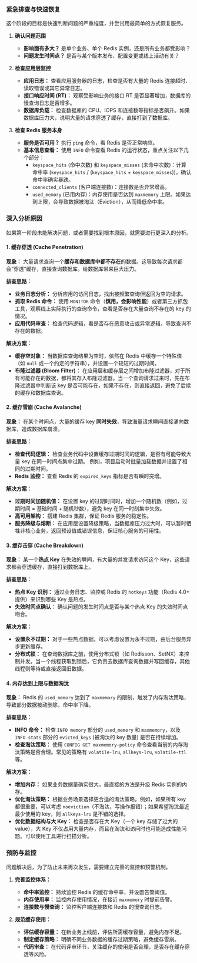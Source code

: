 
### 紧急排查与快速恢复

这个阶段的目标是快速判断问题的严重程度，并尝试用最简单的方式恢复服务。

1.  **确认问题范围**
    *   **影响面有多大？** 是单个业务、单个 Redis 实例，还是所有业务都受影响？
    *   **问题发生时间点？** 是否与某个版本发布、配置变更或线上活动有关？

2.  **检查应用层监控**
    *   **应用日志：** 查看应用服务器的日志，检查是否有大量的 Redis 连接超时、读取错误或其它异常日志。
    *   **接口响应时间 (RT)：** 观察受影响业务的接口 RT 是否显著增加，数据库的慢查询日志是否增多。
    *   **数据库负载：** 检查数据库的 CPU、IOPS 和连接数等指标是否飙升。如果数据库压力大，说明大量的请求穿透了缓存，直接打到了数据库。

3.  **检查 Redis 服务本身**
    *   **服务是否可用？** 执行 `ping` 命令，看 Redis 是否正常响应。
    *   **基本信息查看：** 使用 `INFO` 命令查看 Redis 的运行状态，重点关注以下几个部分：
        *   `keyspace_hits` (命中次数) 和 `keyspace_misses` (未命中次数)：计算命中率 (`keyspace_hits` / (`keyspace_hits` + `keyspace_misses`))，确认命中率确实暴跌。
        *   `connected_clients` (客户端连接数)：连接数是否异常增高。
        *   `used_memory` (已用内存)：内存使用是否达到 `maxmemory` 上限。如果达到上限，会导致数据被淘汰（Eviction），从而降低命中率。

### 深入分析原因

如果第一阶段未能解决问题，或者需要找到根本原因，就需要进行更深入的分析。

#### 1. 缓存穿透 (Cache Penetration)

**现象：** 大量请求查询一个**缓存和数据库中都不存在**的数据。这导致每次请求都会“穿透”缓存，直接查询数据库，给数据库带来巨大压力。

**排查思路：**

*   **业务日志分析：** 分析应用的访问日志，找出被频繁查询但返回为空的请求。
*   **抓取 Redis 命令：** 使用 `MONITOR` 命令（**慎用，会影响性能**）或者第三方抓包工具，观察线上实际执行的查询命令，查看是否存在大量查询不存在的 key 的情况。
*   **应用代码审查：** 检查代码逻辑，看是否存在恶意攻击或异常逻辑，导致查询不存在的数据。

**解决方案：**

*   **缓存空对象：** 当数据库查询结果为空时，依然在 Redis 中缓存一个特殊值（如 `null` 或一个约定的字符串），并设置一个较短的过期时间。
*   **布隆过滤器 (Bloom Filter)：** 在应用层和缓存层之间增加布隆过滤器，对于所有可能存在的数据，都将其存入布隆过滤器。当一个查询请求过来时，先在布隆过滤器中判断该 key 是否可能存在，如果不存在，则直接返回，避免了后续的缓存和数据库查询。

#### 2. 缓存雪崩 (Cache Avalanche)

**现象：** 在某个时间点，大量的缓存 key **同时失效**，导致海量请求瞬间直接涌向数据库，造成数据库崩溃。

**排查思路：**

*   **检查代码逻辑：** 检查业务代码中设置缓存过期时间的逻辑，是否有可能导致大量 key 在同一时间点集中过期。 例如，项目启动时批量加载数据并设置了相同的过期时间。
*   **Redis 监控：** 查看 Redis 的 `expired_keys` 指标是否有瞬时突增。

**解决方案：**

*   **过期时间加随机值：** 在设置 key 的过期时间时，增加一个随机数（例如，过期时间 = 基础时间 + 随机秒数），避免 key 在同一时刻集中失效。
*   **高可用架构：** 搭建 Redis 集群，保证 Redis 服务的稳定性。
*   **服务降级与熔断：** 在应用层设置降级策略，当数据库压力过大时，可以暂时牺牲非核心业务，返回预设值或错误信息，保证核心服务的可用性。

#### 3. 缓存击穿 (Cache Breakdown)

**现象：** 某一个**热点 Key** 在失效的瞬间，有大量的并发请求访问这个 Key，这些请求都会穿透缓存，直接打到数据库上。

**排查思路：**

*   **热点 Key 识别：** 通过业务日志、监控或 Redis 的 `hotkeys` 功能（Redis 4.0+ 提供）来识别哪些 Key 是热点。
*   **失效时间点确认：** 确认问题的发生时间点是否与某个热点 Key 的失效时间点吻合。

**解决方案：**

*   **设置永不过期：** 对于一些热点数据，可以考虑设置为永不过期，由后台服务异步更新缓存。
*   **分布式锁：** 在查询数据库之前，使用分布式锁（如 Redisson、SetNX）来控制并发。当一个线程获取到锁后，它负责去数据库查询数据并写回缓存，其他线程则等待或直接返回旧数据。

#### 4. 内存达到上限与数据淘汰

**现象：** Redis 的 `used_memory` 达到了 `maxmemory` 的限制，触发了内存淘汰策略，导致部分数据被动删除，命中率下降。

**排查思路：**

*   **INFO 命令：** 检查 `INFO memory` 部分的 `used_memory` 和 `maxmemory`，以及 `INFO stats` 部分的 `evicted_keys` (被淘汰的 key 数量) 是否在持续增加。
*   **检查淘汰策略：** 使用 `CONFIG GET maxmemory-policy` 命令查看当前的内存淘汰策略是否合理。常见的策略有 `volatile-lru`, `allkeys-lru`, `volatile-ttl` 等。

**解决方案：**

*   **增加内存：** 如果业务数据量确实很大，最直接的方法是升级 Redis 实例的内存。
*   **优化淘汰策略：** 根据业务场景选择更合适的淘汰策略。例如，如果所有 key 都很重要，可以考虑 `noeviction`（不淘汰，写操作报错）；如果希望淘汰最近最少使用的 key，则 `allkeys-lru` 是不错的选择。
*   **优化数据结构与大 Key：** 检查是否存在大 Key（一个 key 存储了过大的 value），大 Key 不仅占用大量内存，而且在淘汰和访问时也可能造成性能问题。可以使用工具进行扫描分析。

### 预防与监控

问题解决后，为了防止未来再次发生，需要建立完善的监控和预警机制。

1.  **完善监控体系：**
    *   **命中率监控：** 持续监控 Redis 的缓存命中率，并设置告警阈值。
    *   **内存使用率：** 监控内存使用情况，在接近 `maxmemory` 时提前告警。
    *   **连接数与慢查询：** 监控客户端连接数和 Redis 的慢查询日志。

2.  **规范缓存使用：**
    *   **评估缓存容量：** 在新业务上线前，评估所需缓存容量，避免内存不足。
    *   **制定缓存策略：** 明确不同业务数据的缓存过期策略，避免缓存雪崩。
    *   **代码审查：** 在代码评审环节，关注缓存的使用是否合理，是否存在缓存穿透等风险。

